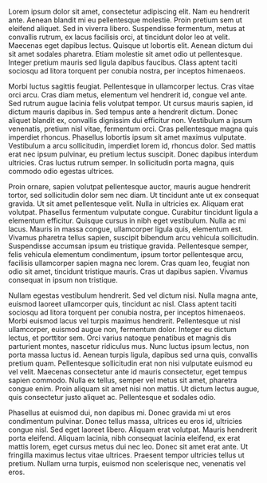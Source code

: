 Lorem ipsum dolor sit amet, consectetur adipiscing elit. Nam eu hendrerit ante. Aenean blandit mi eu pellentesque molestie. Proin pretium sem ut eleifend aliquet. Sed in viverra libero. Suspendisse fermentum, metus at convallis rutrum, ex lacus facilisis orci, at tincidunt dolor leo at velit. Maecenas eget dapibus lectus. Quisque ut lobortis elit. Aenean dictum dui sit amet sodales pharetra. Etiam molestie sit amet odio ut pellentesque. Integer pretium mauris sed ligula dapibus faucibus. Class aptent taciti sociosqu ad litora torquent per conubia nostra, per inceptos himenaeos.

Morbi luctus sagittis feugiat. Pellentesque in ullamcorper lectus. Cras vitae orci arcu. Cras diam metus, elementum vel hendrerit id, congue vel ante. Sed rutrum augue lacinia felis volutpat tempor. Ut cursus mauris sapien, id dictum mauris dapibus in. Sed tempus ante a hendrerit dictum. Donec aliquet blandit ex, convallis dignissim dui efficitur non. Vestibulum a ipsum venenatis, pretium nisl vitae, fermentum orci. Cras pellentesque magna quis imperdiet rhoncus. Phasellus lobortis ipsum sit amet maximus vulputate. Vestibulum a arcu sollicitudin, imperdiet lorem id, rhoncus dolor. Sed mattis erat nec ipsum pulvinar, eu pretium lectus suscipit. Donec dapibus interdum ultricies. Cras luctus rutrum semper. In sollicitudin porta magna, quis commodo odio egestas ultrices.

Proin ornare, sapien volutpat pellentesque auctor, mauris augue hendrerit tortor, sed sollicitudin dolor sem nec diam. Ut tincidunt ante ut ex consequat gravida. Ut sit amet pellentesque velit. Nulla in ultricies ex. Aliquam erat volutpat. Phasellus fermentum vulputate congue. Curabitur tincidunt ligula a elementum efficitur. Quisque cursus in nibh eget vestibulum. Nulla ac mi lacus. Mauris in massa congue, ullamcorper ligula quis, elementum est. Vivamus pharetra tellus sapien, suscipit bibendum arcu vehicula sollicitudin. Suspendisse accumsan ipsum eu tristique gravida. Pellentesque semper, felis vehicula elementum condimentum, ipsum tortor pellentesque arcu, facilisis ullamcorper sapien magna nec lorem. Cras quam leo, feugiat non odio sit amet, tincidunt tristique mauris. Cras ut dapibus sapien. Vivamus consequat in ipsum non tristique.

Nullam egestas vestibulum hendrerit. Sed vel dictum nisi. Nulla magna ante, euismod laoreet ullamcorper quis, tincidunt ac nisl. Class aptent taciti sociosqu ad litora torquent per conubia nostra, per inceptos himenaeos. Morbi euismod lacus vel turpis maximus hendrerit. Pellentesque ut nisl ullamcorper, euismod augue non, fermentum dolor. Integer eu dictum lectus, et porttitor sem. Orci varius natoque penatibus et magnis dis parturient montes, nascetur ridiculus mus. Nunc luctus ipsum lectus, non porta massa luctus id. Aenean turpis ligula, dapibus sed urna quis, convallis pretium quam. Pellentesque sollicitudin erat non nisi vulputate euismod eu vel velit. Maecenas consectetur ante id mauris consectetur, eget tempus sapien commodo. Nulla ex tellus, semper vel metus sit amet, pharetra congue enim. Proin aliquam sit amet nisi non mattis. Ut dictum lectus augue, quis consectetur justo aliquet ac. Pellentesque et sodales odio.

Phasellus at euismod dui, non dapibus mi. Donec gravida mi ut eros condimentum pulvinar. Donec tellus massa, ultrices eu eros id, ultricies congue nisl. Sed eget laoreet libero. Aliquam erat volutpat. Mauris hendrerit porta eleifend. Aliquam lacinia, nibh consequat lacinia eleifend, ex erat mattis lorem, eget cursus metus dui nec leo. Donec sit amet erat ante. Ut fringilla maximus lectus vitae ultrices. Praesent tempor ultricies tellus ut pretium. Nullam urna turpis, euismod non scelerisque nec, venenatis vel eros.


